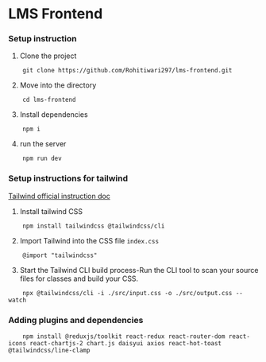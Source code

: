 # LMS Frontend 

### Setup instruction

1. Clone the project
```
    git clone https://github.com/Rohitiwari297/lms-frontend.git
```
2. Move into the directory
```
    cd lms-frontend
```
3. Install dependencies
```
    npm i
```
4. run the server
```
    npm run dev
```



### Setup instructions for tailwind

[ Tailwind official instruction doc](https://tailwindcss.com/docs/installation/tailwind-cli)

1. Install tailwind CSS
```
    npm install tailwindcss @tailwindcss/cli
```
2. Import  Tailwind into the CSS file `index.css`
```
    @import "tailwindcss"
```
3. Start the Tailwind CLI build process-Run the CLI tool to scan your source files for classes and build your CSS.
```
    npx @tailwindcss/cli -i ./src/input.css -o ./src/output.css --watch
```

### Adding plugins and dependencies

```
    npm install @reduxjs/toolkit react-redux react-router-dom react-icons react-chartjs-2 chart.js daisyui axios react-hot-toast @tailwindcss/line-clamp
```